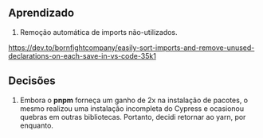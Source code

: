 ## Aprendizado

1. Remoção automática de imports não-utilizados.

https://dev.to/bornfightcompany/easily-sort-imports-and-remove-unused-declarations-on-each-save-in-vs-code-35k1

## Decisões

1. Embora o **pnpm** forneça um ganho de 2x na instalação de pacotes, o mesmo realizou uma instalação incompleta do Cypress e ocasionou quebras em outras bibliotecas. Portanto,
   decidi retornar ao yarn, por enquanto.
